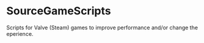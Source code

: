 # SourceGameScripts
Scripts for Valve (Steam) games to improve performance and/or change the eperience.
